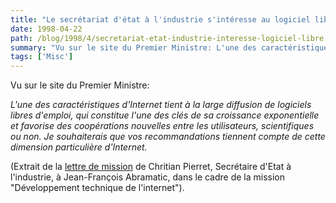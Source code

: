 ```yaml
---
title: "Le secrétariat d'état à l'industrie s'intéresse au logiciel libre"
date: 1998-04-22
path: /blog/1998/4/secretariat-etat-industrie-interesse-logiciel-libre
summary: "Vu sur le site du Premier Ministre: L'une des caractéristiques d'Internet tient à la large diffusion de logiciels libres d'emploi, qui constitue l'une des clés de sa croissance exponentielle et favorise des coopérations nouvelles entre les utilisateurs, scientifiques ou non."
tags: ['Misc']
---
```


<P>
Vu sur le site du Premier Ministre:
</P>

<P><EM>
L'une des caractéristiques d'Internet tient à la large diffusion
de logiciels libres d'emploi, qui constitue l'une des clés de sa
croissance exponentielle et favorise des coopérations nouvelles
entre les utilisateurs, scientifiques ou non. Je souhaiterais que
vos recommandations tiennent compte de cette dimension particulière
d'Internet.
</EM></P>

<P>
(Extrait de la <A HREF="http://www.premier-ministre.gouv.fr/DOSACTU/ELEMENTB7MISS.HTM">lettre de mission</A> de Chritian Pierret, Secrétaire d'Etat
à l'industrie, à Jean-François Abramatic, dans le cadre de la mission
"Développement technique de l'internet").
</P>


